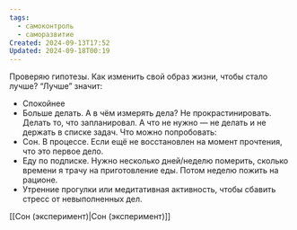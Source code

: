 ```yaml
---
tags:
  - самоконтроль
  - саморазвитие
Created: 2024-09-13T17:52
Updated: 2024-09-18T00:19
---
```

Проверяю гипотезы. Как изменить свой образ жизни, чтобы стало лучше? “Лучше” значит:
- Спокойнее
- Больше делать. А в чём измерять дела? Не прокрастинировать. Делать то, что запланировал. А что не нужно — не делать и не держать в списке задач.
Что можно попробовать:
- Сон. В процессе. Если ещё не восстановлен на момент прочтения, что это первое дело.
- Еду по подписке. Нужно несколько дней/неделю померить, сколько времени я трачу на приготовление еды. Потом неделю пожить на рационе.
- Утренние прогулки или медитативная активность, чтобы сбавить стресс от невыполненных дел.
  
[[Сон (эксперимент)|Сон (эксперимент)]]